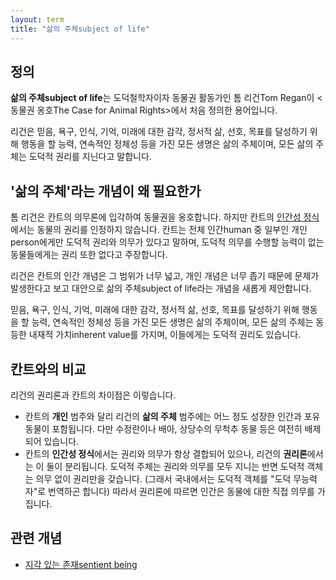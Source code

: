 ```yaml
---
layout: term
title: "삶의 주체subject of life"
---
```

## 정의

**삶의 주체subject of life**는 도덕철학자이자 동물권 활동가인 톰 리건Tom Regan이 \<동물권 옹호The Case for Animal Rights\>에서 처음 정의한 용어입니다.

리건은 믿음, 욕구, 인식, 기억, 미래에 대한 감각, 정서적 삶, 선호, 목표를 달성하기 위해 행동을 할 능력, 연속적인 정체성 등을 가진 모든 생명은 삶의 주체이며, 모든 삶의 주체는 도덕적 권리를 지닌다고 말합니다.

## '삶의 주체'라는 개념이 왜 필요한가

톰 리건은 칸트의 의무론에 입각하여 동물권을 옹호합니다. 하지만 칸트의 [인간성 정식](/terms/humanity-formula.html)에서는 동물의 권리를 인정하지 않습니다. 칸트는 전체 인간human 중 일부인 개인person에게만 도덕적 권리와 의무가 있다고 말하며, 도덕적 의무를 수행할 능력이 없는 동물들에게는 권리 또한 없다고 주장합니다.

리건은 칸트의 인간 개념은 그 범위가 너무 넓고, 개인 개념은 너무 좁기 때문에 문제가 발생한다고 보고 대안으로 삶의 주체subject of life라는 개념을 새롭게 제안합니다.

믿음, 욕구, 인식, 기억, 미래에 대한 감각, 정서적 삶, 선호, 목표를 달성하기 위해 행동을 할 능력, 연속적인 정체성 등을 가진 모든 생명은 삶의 주체이며, 모든 삶의 주체는 동등한 내재적 가치inherent value를 가지며, 이들에게는 도덕적 권리도 있습니다.

## 칸트와의 비교

리건의 권리론과 칸트의 차이점은 이렇습니다.

* 칸트의 **개인** 범주와 달리 리건의 **삶의 주체** 범주에는 어느 정도 성장한 인간과 포유 동물이 포함됩니다. 다만 수정란이나 배아, 상당수의 무척추 동물 등은 여전히 배제되어 있습니다.
* 칸트의 **인간성 정식**에서는 권리와 의무가 항상 결합되어 있으나, 리건의 **권리론**에서는 이 둘이 분리됩니다. 도덕적 주체는 권리와 의무를 모두 지니는 반면 도덕적 객체는 의무 없이 권리만을 갖습니다. (그래서 국내에서는 도덕적 객체를 "도덕 무능력자"로 번역하곤 합니다) 따라서 권리론에 따르면 인간은 동물에 대한 직접 의무를 가집니다.

## 관련 개념

* [지각 있는 존재sentient being](/terms/sentient-being.html)
